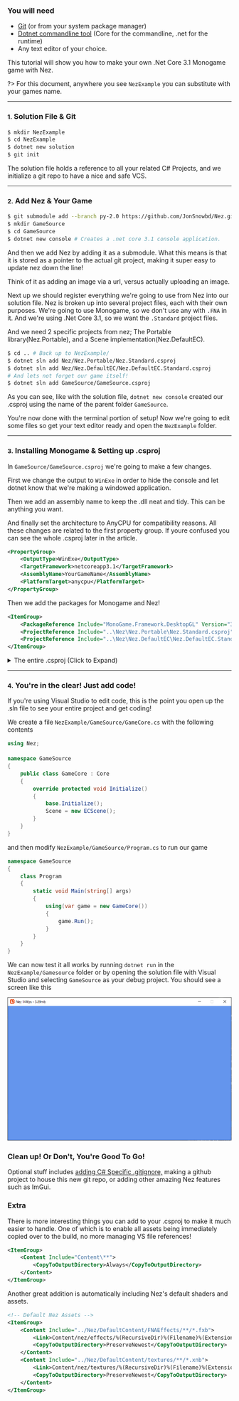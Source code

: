 ### You will need

- [Git](https://git-scm.com/) (or from your system package manager)
- [Dotnet commandline tool](https://dotnet.microsoft.com/download) (Core for the commandline, .net for
the runtime)
- Any text editor of your choice.

This tutorial will show you how to make your own .Net Core 3.1 Monogame game with Nez.

?> For this document, anywhere you see `NezExample` you can substitute with your games name.

----

### <small>1.</small> Solution File & Git

```bash
$ mkdir NezExample
$ cd NezExample
$ dotnet new solution
$ git init
```

The solution file holds a reference to all your related C# Projects, and we initialize
a git repo to have a nice and safe VCS.

----

### <small>2.</small> Add Nez & Your Game

```bash
$ git submodule add --branch py-2.0 https://github.com/JonSnowbd/Nez.git
$ mkdir GameSource
$ cd GameSource
$ dotnet new console # Creates a .net core 3.1 console application.
```

And then we add Nez by adding it as a submodule. What this means is that it is stored as
a pointer to the actual git project, making it super easy to update nez down the line!

Think of it as adding an image via a url, versus actually uploading an image.

Next up we should register everything we're going to use from Nez into our solution file.
Nez is broken up into several project files, each with their own purposes.
We're going to use Monogame, so we don't use any with `.FNA` in it. And we're using
.Net Core 3.1, so we want the `.Standard` project files.

And we need 2 specific projects from nez; The Portable library(Nez.Portable),
and a Scene implementation(Nez.DefaultEC).

```bash
$ cd .. # Back up to NezExample/
$ dotnet sln add Nez/Nez.Portable/Nez.Standard.csproj
$ dotnet sln add Nez/Nez.DefaultEC/Nez.DefaultEC.Standard.csproj
# And lets not forget our game itself!
$ dotnet sln add GameSource/GameSource.csproj
```

As you can see, like with the solution file, `dotnet new console` created our .csproj using
the name of the parent folder `GameSource`.

You're now done with the terminal portion of setup! Now we're going to edit some files
so get your text editor ready and open the `NezExample` folder.

----

### <small>3.</small> Installing Monogame & Setting up .csproj

In `GameSource/GameSource.csproj` we're going to make a few changes.

First we change the output to `WinExe` in order to hide the console and let dotnet know that we're
making a windowed application.

Then we add an assembly name to keep the .dll neat and tidy. This can be anything you want.

And finally set the architecture to AnyCPU for compatibility reasons. All these changes are related
to the first property group. If youre confused you can see the whole .csproj later in the article.

```xml
<PropertyGroup>
    <OutputType>WinExe</OutputType>
    <TargetFramework>netcoreapp3.1</TargetFramework>
    <AssemblyName>YourGameName</AssemblyName>
    <PlatformTarget>anycpu</PlatformTarget>
</PropertyGroup>
```

Then we add the packages for Monogame and Nez!
```xml
<ItemGroup>
    <PackageReference Include="MonoGame.Framework.DesktopGL" Version="3.8.0.1641" />
    <ProjectReference Include="..\Nez\Nez.Portable\Nez.Standard.csproj" />
    <ProjectReference Include="..\Nez\Nez.DefaultEC\Nez.DefaultEC.Standard.csproj" />
</ItemGroup>
```

<details>
<summary>The entire .csproj (Click to Expand)</summary>


So that the entire file looks something like this

```xml
<Project Sdk="Microsoft.NET.Sdk">

    <PropertyGroup>
        <OutputType>WinExe</OutputType>
        <TargetFramework>netcoreapp3.1</TargetFramework>
        <AssemblyName>YourGameName</AssemblyName>
        <PlatformTarget>anycpu</PlatformTarget>
    </PropertyGroup>

    <ItemGroup>
        <PackageReference Include="MonoGame.Framework.DesktopGL" Version="3.8.0.1641" />
        <ProjectReference Include="..\Nez\Nez.Portable\Nez.Standard.csproj" />
        <ProjectReference Include="..\Nez\Nez.DefaultEC\Nez.DefaultEC.Standard.csproj" />
    </ItemGroup>

</Project>
```

</details>

----

### <small>4.</small> You're in the clear! Just add code!

If you're using Visual Studio to edit code, this is the point you open up the .sln file
to see your entire project and get coding!

We create a file `NezExample/GameSource/GameCore.cs` with the following contents

```csharp
using Nez;

namespace GameSource
{
    public class GameCore : Core
    {
        override protected void Initialize()
        {
            base.Initialize();
            Scene = new ECScene();
        }
    }
}
```

and then modify `NezExample/GameSource/Program.cs` to run our game

```csharp
namespace GameSource
{
    class Program
    {
        static void Main(string[] args)
        {
            using(var game = new GameCore())
            {
                game.Run();
            }
        }
    }
}

```

We can now test it all works by running `dotnet run` in the `NezExample/Gamesource` folder or
by opening the solution file with Visual Studio and selecting `GameSource` as your debug project. You
should see a screen like this

![Default Game Screen](default.png "Default Game Screen")


### Clean up! Or Don't, You're Good To Go!


Optional stuff includes [adding C# Specific .gitignore,](https://raw.githubusercontent.com/github/gitignore/master/VisualStudio.gitignore)
making a github project to house this new git repo, or adding other amazing Nez features such as ImGui.

### Extra

There is more interesting things you can add to your .csproj to make it much easier to handle.
One of which is to enable all assets being immediately copied over to the build, no more managing
VS file references!

```xml
<ItemGroup>
    <Content Include="Content\**">
        <CopyToOutputDirectory>Always</CopyToOutputDirectory>
    </Content>  
</ItemGroup>
```

Another great addition is automatically including Nez's default shaders and assets.

```xml
<!-- Default Nez Assets -->
<ItemGroup>
    <Content Include="../Nez/DefaultContent/FNAEffects/**/*.fxb">
        <Link>Content/nez/effects/%(RecursiveDir)%(Filename)%(Extension)</Link>
        <CopyToOutputDirectory>PreserveNewest</CopyToOutputDirectory>
    </Content>
    <Content Include="../Nez/DefaultContent/textures/**/*.xnb">
        <Link>Content/nez/textures/%(RecursiveDir)%(Filename)%(Extension)</Link>
        <CopyToOutputDirectory>PreserveNewest</CopyToOutputDirectory>
    </Content>
</ItemGroup>
```